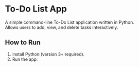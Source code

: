 # To-Do List App

A simple command-line To-Do List application written in Python.  
Allows users to add, view, and delete tasks interactively.

## How to Run
1. Install Python (version 3+ required).
2. Run the app:
